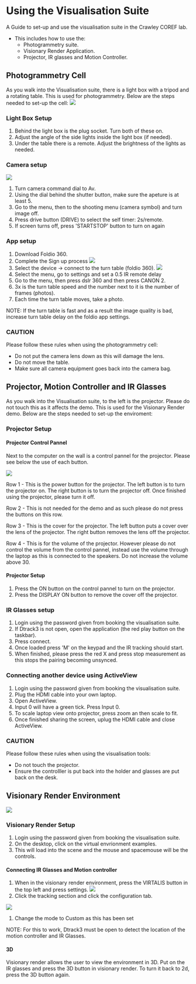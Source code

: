 # Using the Visualisation Suite

A Guide to set-up and use the visualisation suite in the Crawley COREF lab.
- This includes how to use the:
	- Photogrammetry suite.
	- Visionary Render Application.
	- Projector, IR glasses and Motion Controller.


## Photogrammetry Cell

As you walk into the Visualisation suite, there is a light box with a tripod and a rotating table. This is used for photogrammetry. Below are the steps needed to set-up the cell:
![](/guides/vis-suite/imgs/IMG_2595.JPG)

### Light Box Setup
1. Behind the light box is the plug socket. Turn both of these on.
2. Adjust the angle of the side lights inside the light box (if needed).
3. Under the table there is a remote. Adjust the brightness of the lights as needed.

### Camera setup
![](/guides/vis-suite/imgs/camera-phoyto.jpg)

1. Turn camera command dial to Av.
2. Using the dial behind the shutter button, make sure the apeture is at least 5.
3. Go to the menu, then to the shooting menu (camera symbol) and turn image off. 
4. Press drive button (DRIVE) to select the self timer: 2s/remote.
5. If screen turns off, press 'STARTSTOP' button to turn on again

### App setup
1. Download Foldio 360.
2. Complete the Sign up process
![](/guides/vis-suite/imgs/Foldio360stage1.jpg)
1. Select the device -> connect to the turn table (foldio 360).
![](/guides/vis-suite/imgs/Foldio360stage2.jpg)
1. Select the menu, go to settings and set a 0.5 IR remote delay
2. Go to the menu, then press dslr 360 and then press CANON 2.
3. 3x is the turn table speed and the number next to it is the number of frames (photos).
4. Each time the turn table moves, take a photo.

NOTE:
If the turn table is fast and as a result the image quality is bad, increase turn table delay on the foldio app settings.

### CAUTION
Please follow these rules when using the photogrammetry cell:
- Do not put the camera lens down as this will damage the lens.
- Do not move the table.
- Make sure all camera equipment goes back into the camera bag.

## Projector, Motion Controller and IR Glasses
As you walk into the Visualisation suite, to the left is the projector. Please do not touch this as it affects the demo. This is used for the Visionary Render demo. Below are the steps needed to set-up the enviroment:

### Projector Setup

#### Projector Control Pannel
Next to the computer on the wall is a control pannel for the projector. Please see below the use of each button.

![](/guides/vis-suite/imgs/IMG_2598.JPG)

Row 1 - This is the power button for the projector. The left button is to turn the projector on. The right button is to turn the projector off. Once finished using the projector, please turn it off.

Row 2 - This is not needed for the demo and as such please do not press the buttons on this row.

Row 3 - This is the cover for the projector. The left button puts a cover over the lens of the projector. The right button removes the lens off the projector.

Row 4 - This is for the volume of the projector. However please do not control the volume from the control pannel, instead use the volume through the laptop as this is connected to the speakers. Do not increase the volume above 30.

#### Projector Setup
1. Press the ON button on the control pannel to turn on the projector.
2. Press the DISPLAY ON button to remove the cover off the projector.

### IR Glasses setup
1.  Login using the password given from booking the visualisation suite.
2.  If Dtrack3 is not open, open the application (the red play button on the taskbar).
3. Press connect.
4. Once loaded press 'M' on the keypad and the IR tracking should start.
5. When finished, please press the red X and press stop measurement as this stops the pairing becoming unsynced.

### Connecting another device using ActiveView
1.  Login using the password given from booking the visualisation suite.
2.  Plug the HDMI cable into your own laptop.
3. Open ActiveView.
4. Input 0 will have a green tick. Press Input 0.
5. To scale laptop view onto projector, press zoom an then scale to fit.
6. Once finished sharing the screen, uplug the HDMI cable and close ActiveView.

### CAUTION
Please follow these rules when using the visualisation tools:
- Do not touch the projector. 
- Ensure the controlller is put back into the holder and glasses are put back on the desk.

## Visionary Render Environment

![](/guides/vis-suite/imgs/VisRenUserGuideStage1.jpg)

### Visionary Render Setup

1.  Login using the password given from booking the visualisation suite.
2. On the desktop, click on the virtual envrionment examples.
3. This will load into the scene and the mouse and spacemouse will be the controls.

#### Connecting IR Glasses and Motion controller

1. When in the visionary render environment, press the VIRTALIS button in the top left and press settings.
![](/guides/vis-suite/imgs/VisRenUserGuideStage2.jpg)
1. Click the tracking section and click the configuration tab.
   
![](/guides/vis-suite/imgs/VisRenUserGuideStage3.jpg)
1. Change the mode to Custom as this has been set

NOTE:
For this to work, Dtrack3 must be open to detect the location of the motion controller and IR Glasses.

#### 3D
Visionary render allows the user to view the environment in 3D. Put on the IR glasses and press the 3D button in visionary render. To turn it back to 2d, press the 3D button again.




